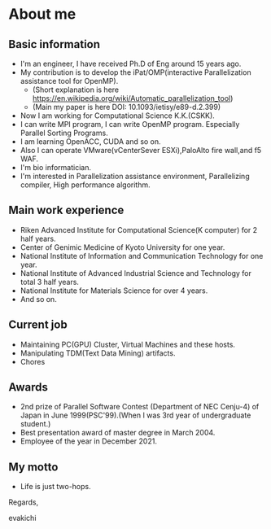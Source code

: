 # About me
## Basic information
- I'm an engineer, I have received Ph.D of Eng around 15 years ago.
- My contribution is to develop the iPat/OMP(interactive Parallelization assistance tool for OpenMP).
  - (Short explanation is here https://en.wikipedia.org/wiki/Automatic_parallelization_tool)
  - (Main my paper is here DOI: 10.1093/ietisy/e89-d.2.399)
- Now I am working for Computational Science K.K.(CSKK).
- I can write MPI program, I can write OpenMP program. Especially Parallel Sorting Programs.
- I am learning OpenACC, CUDA and so on.
- Also I can operate VMware(vCenterSever ESXi),PaloAlto fire wall,and f5 WAF.
- I'm bio informatician.
- I'm interested in Parallelization assistance environment, Parallelizing compiler, High performance algorithm.

## Main work experience
- Riken Advanced Institute for Computational Science(K computer) for 2 half years.
- Center of Genimic Medicine of Kyoto University for one year.
- National Institute of Information and Communication Technology for one year.
- National Institute of Advanced Industrial Science and Technology for total 3 half years.
- National Institute for Materials Science for over 4 years.
- And so on.

## Current job
- Maintaining PC(GPU) Cluster, Virtual Machines and these hosts.
- Manipulating TDM(Text Data Mining) artifacts.
- Chores

## Awards
- 2nd prize of Parallel Software Contest (Department of NEC Cenju-4) of Japan in June 1999(PSC'99).(When I was 3rd year of undergraduate student.)
- Best presentation award of master degree in March 2004.
- Employee of the year in December 2021.

## My motto
- Life is just two-hops.

Regards,

evakichi

<!--
**evakichi/evakichi** is a ✨ _special_ ✨ repository because its `README.md` (this file) appears on your GitHub profile.

Here are some ideas to get you started:

- 🔭 I’m currently working on ...
- 🌱 I’m currently learning ...
- 👯 I’m looking to collaborate on ...
- 🤔 I’m looking for help with ...
- 💬 Ask me about ...
- 📫 How to reach me: ...
- 😄 Pronouns: ...
- ⚡ Fun fact: ...
-->
